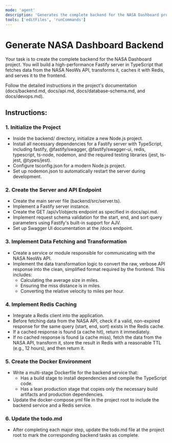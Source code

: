 ```yaml
---
mode: 'agent'
description: 'Generates the complete backend for the NASA Dashboard project, including a Fastify server, API endpoints, Redis caching, data transformation, and Docker setup.'
tools: ['editFiles', 'runCommands']
---
```


# **Generate NASA Dashboard Backend**

Your task is to create the complete backend for the NASA Dashboard project. You will build a high-performance Fastify server in TypeScript that fetches data from the NASA NeoWs API, transforms it, caches it with Redis, and serves it to the frontend.

Follow the detailed instructions in the project's documentation (docs/backend.md, docs/api.md, docs/database-schema.md, and docs/devops.md).

## **Instructions:**

### **1. Initialize the Project**

* Inside the backend/ directory, initialize a new Node.js project.  
* Install all necessary dependencies for a Fastify server with TypeScript, including fastify, @fastify/swagger, @fastify/swagger-ui, redis, typescript, ts-node, nodemon, and the required testing libraries (jest, ts-jest, @types/jest).  
* Configure tsconfig.json for a modern Node.js project.  
* Set up nodemon.json to automatically restart the server during development.

### **2. Create the Server and API Endpoint**

* Create the main server file (backend/src/server.ts).  
* Implement a Fastify server instance.  
* Create the GET /api/v1/objects endpoint as specified in docs/api.md.  
* Implement request schema validation for the start, end, and sort query parameters using Fastify's built-in support for AJV.  
* Set up Swagger UI documentation at the /docs endpoint.

### **3. Implement Data Fetching and Transformation**

* Create a service or module responsible for communicating with the NASA NeoWs API.  
* Implement the data transformation logic to convert the raw, verbose API response into the clean, simplified format required by the frontend. This includes:  
  * Calculating the average size in miles.  
  * Ensuring the miss distance is in miles.  
  * Converting the relative velocity to miles per hour.

### **4. Implement Redis Caching**

* Integrate a Redis client into the application.  
* Before fetching data from the NASA API, check if a valid, non-expired response for the same query (start, end, sort) exists in the Redis cache.  
* If a cached response is found (a cache hit), return it immediately.  
* If no cached response is found (a cache miss), fetch the data from the NASA API, transform it, store the result in Redis with a reasonable TTL (e.g., 12 hours), and then return it.

### **5. Create the Docker Environment**

* Write a multi-stage Dockerfile for the backend service that:  
  * Has a build stage to install dependencies and compile the TypeScript code.  
  * Has a lean production stage that copies only the necessary build artifacts and production dependencies.  
* Update the docker-compose.yml file in the project root to include the backend service and a Redis service.

### **6. Update the todo.md**

* After completing each major step, update the todo.md file at the project root to mark the corresponding backend tasks as complete.